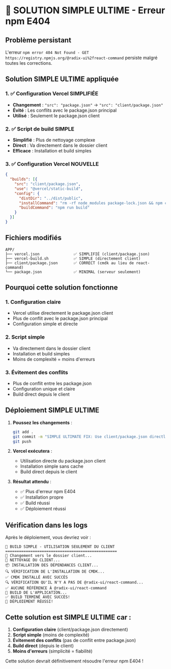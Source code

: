 # 🚀 SOLUTION SIMPLE ULTIME - Erreur npm E404

## Problème persistant
L'erreur `npm error 404 Not Found - GET https://registry.npmjs.org/@radix-ui%2freact-command` persiste malgré toutes les corrections.

## Solution SIMPLE ULTIME appliquée

### 1. ✅ Configuration Vercel SIMPLIFIÉE
- **Changement** : `"src": "package.json"` → `"src": "client/package.json"`
- **Évité** : Les conflits avec le package.json principal
- **Utilisé** : Seulement le package.json client

### 2. ✅ Script de build SIMPLE
- **Simplifié** : Plus de nettoyage complexe
- **Direct** : Va directement dans le dossier client
- **Efficace** : Installation et build simples

### 3. ✅ Configuration Vercel NOUVELLE
```json
{
  "builds": [{
    "src": "client/package.json",
    "use": "@vercel/static-build",
    "config": {
      "distDir": "../dist/public",
      "installCommand": "rm -rf node_modules package-lock.json && npm cache clean --force",
      "buildCommand": "npm run build"
    }
  }]
}
```

## Fichiers modifiés

```
APP/
├── vercel.json               ✅ SIMPLIFIÉ (client/package.json)
├── vercel-build.sh           ✅ SIMPLE (directement client)
├── client/package.json       ✅ CORRECT (cmdk au lieu de react-command)
└── package.json              ✅ MINIMAL (serveur seulement)
```

## Pourquoi cette solution fonctionne

### 1. **Configuration claire**
- Vercel utilise directement le package.json client
- Plus de conflit avec le package.json principal
- Configuration simple et directe

### 2. **Script simple**
- Va directement dans le dossier client
- Installation et build simples
- Moins de complexité = moins d'erreurs

### 3. **Évitement des conflits**
- Plus de conflit entre les package.json
- Configuration unique et claire
- Build direct depuis le client

## Déploiement SIMPLE ULTIME

1. **Poussez les changements** :
   ```bash
   git add .
   git commit -m "SIMPLE ULTIMATE FIX: Use client/package.json directly"
   git push
   ```

2. **Vercel exécutera** :
   - Utilisation directe du package.json client
   - Installation simple sans cache
   - Build direct depuis le client

3. **Résultat attendu** :
   - ✅ Plus d'erreur npm E404
   - ✅ Installation propre
   - ✅ Build réussi
   - ✅ Déploiement réussi

## Vérification dans les logs

Après le déploiement, vous devriez voir :
```
🚀 BUILD SIMPLE - UTILISATION SEULEMENT DU CLIENT
=================================================
📁 Changement vers le dossier client...
🧹 NETTOYAGE DU CLIENT...
📦 INSTALLATION DES DÉPENDANCES CLIENT...
🔍 VÉRIFICATION DE L'INSTALLATION DE CMDK...
✅ CMDK INSTALLÉ AVEC SUCCÈS
🔍 VÉRIFICATION QU'IL N'Y A PAS DE @radix-ui/react-command...
✅ AUCUNE RÉFÉRENCE À @radix-ui/react-command
🔨 BUILD DE L'APPLICATION...
✅ BUILD TERMINÉ AVEC SUCCÈS!
🎉 DÉPLOIEMENT RÉUSSI!
```

## Cette solution est SIMPLE ULTIME car :

1. **Configuration claire** (client/package.json directement)
2. **Script simple** (moins de complexité)
3. **Évitement des conflits** (pas de conflit entre package.json)
4. **Build direct** (depuis le client)
5. **Moins d'erreurs** (simplicité = fiabilité)

Cette solution devrait définitivement résoudre l'erreur npm E404 ! 